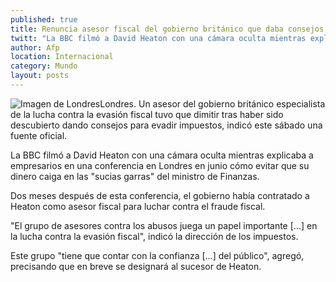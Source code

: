 ```yaml
---
published: true
title: Renuncia asesor fiscal del gobierno británico que daba consejos para evadir impuestos
twitt: "La BBC filmó a David Heaton con una cámara oculta mientras explicaba a empresarios en una conferencia en Londres en junio cómo evitar que su dinero caiga en las \"sucias garras\" del ministro de Finanzas"
author: Afp
location: Internacional
category: Mundo
layout: posts
---
```


![Imagen de Londres](http://i.imgur.com/xWhWSilm.jpg)Londres. Un asesor del gobierno británico especialista de la lucha contra la evasión fiscal tuvo que dimitir tras haber sido descubierto dando consejos para evadir impuestos, indicó este sábado una fuente oficial.

La BBC filmó a David Heaton con una cámara oculta mientras explicaba a empresarios en una conferencia en Londres en junio cómo evitar que su dinero caiga en las "sucias garras" del ministro de Finanzas.

Dos meses después de esta conferencia, el gobierno había contratado a Heaton como asesor fiscal para luchar contra el fraude fiscal.

"El grupo de asesores contra los abusos juega un papel importante [...] en la lucha contra la evasión fiscal", indicó la dirección de los impuestos.

Este grupo "tiene que contar con la confianza [...] del público", agregó, precisando que en breve se designará al sucesor de Heaton.
